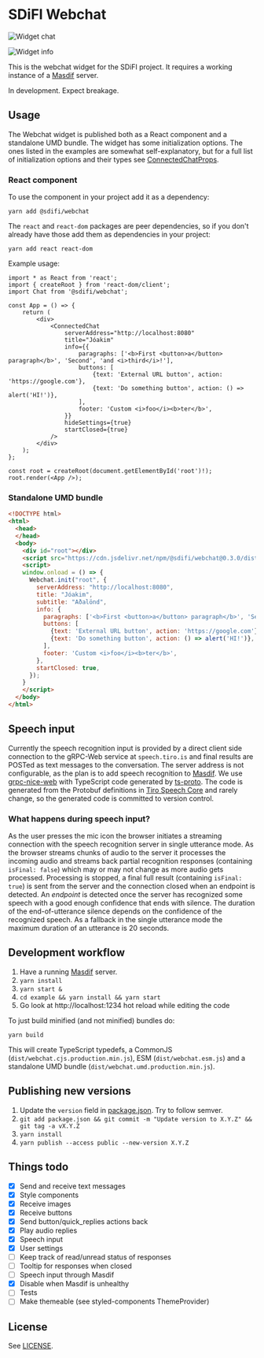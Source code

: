 # SDiFI Webchat

![Widget chat](/docs/sdifi_01.png?raw=true)

![Widget info](/docs/sdifi_02.png?raw=true)

This is the webchat widget for the SDiFI project. It requires a working instance
of a [Masdif](https://github.com/sdifi/masdif/) server.

In development. Expect breakage.

## Usage

The Webchat widget is published both as a React component and a standalone UMD
bundle. The widget has some initialization options. The ones listed in the
examples are somewhat self-explanatory, but for a full list of initialization
options and their types see [ConnectedChatProps](src/views/ConnectedChat.tsx).

### React component

To use the component in your project add it as a dependency:

```
yarn add @sdifi/webchat
```

The `react` and `react-dom` packages are peer dependencies, so if you don't
already have those add them as dependencies in your project:

```
yarn add react react-dom
```

Example usage:

```tsx
import * as React from 'react';
import { createRoot } from 'react-dom/client';
import Chat from '@sdifi/webchat';

const App = () => {
    return (
        <div>
            <ConnectedChat
                serverAddress="http://localhost:8080"
                title="Jóakim"
                info={{
                    paragraphs: ['<b>First <button>a</button> paragraph</b>', 'Second', 'and <i>third</i>!'],
                    buttons: [
                        {text: 'External URL button', action: 'https://google.com'},
                        {text: 'Do something button', action: () => alert('HI!')},
                    ],
                    footer: 'Custom <i>foo</i><b>ter</b>',
                }}
                hideSettings={true}
                startClosed={true}
            />
        </div>
    );
};

const root = createRoot(document.getElementById('root')!);
root.render(<App />);
```

### Standalone UMD bundle

```html
<!DOCTYPE html>
<html>
  <head>
  </head>
  <body>
    <div id="root"></div>
    <script src="https://cdn.jsdelivr.net/npm/@sdifi/webchat@0.3.0/dist/webchat.umd.production.min.js"></script>
    <script>
    window.onload = () => {
      Webchat.init("root", {
        serverAddress: "http://localhost:8080",
        title: "Jóakim",
        subtitle: "Aðalönd",
        info: {
          paragraphs: ['<b>First <button>a</button> paragraph</b>', 'Second', 'and <i>third</i>!'],
          buttons: [
            {text: 'External URL button', action: 'https://google.com'},
            {text: 'Do something button', action: () => alert('HI!')},
          ],
          footer: 'Custom <i>foo</i><b>ter</b>',
        },
        startClosed: true,
      });
    }
    </script>
  </body>
</html>
```

## Speech input

Currently the speech recognition input is provided by a direct client side
connection to the gRPC-Web service at `speech.tiro.is` and final results are
POSTed as text messages to the conversation. The server address is not
configurable, as the plan is to add speech recognition to
[Masdif](https://github.com/sdifi/masdif/). We use
[grpc-nice-web](https://github.com/deeplay-io/nice-grpc/tree/master/packages/nice-grpc-web#using-ts-proto)
with TypeScript code generated by
[ts-proto](https://github.com/stephenh/ts-proto). The code is generated from the
Protobuf definitions in [Tiro Speech
Core](https://github.com/tiro-is/tiro-speech-core/tree/master/proto) and rarely
change, so the generated code is committed to version control.


### What happens during speech input?

As the user presses the mic icon the browser initiates a streaming connection
with the speech recognition server in single utterance mode. As the browser
streams chunks of audio to the server it processes the incoming audio and
streams back partial recognition responses (containing `isFinal: false`) which
may or may not change as more audio gets processed. Processing is stopped, a
final full result (containing `isFinal: true`) is sent from the server and the
connection closed when an endpoint is detected. An *endpoint* is detected once
the server has recognized some speech with a good enough confidence that ends
with silence. The duration of the end-of-utterance silence depends on the
confidence of the recognized speech. As a fallback in the single utterance mode
the maximum duration of an utterance is 20 seconds.

## Development workflow

1. Have a running [Masdif](https://github.com/sdifi/masdif/) server.
2. `yarn install`
3. `yarn start &`
4. `cd example && yarn install && yarn start`
5. Go look at http://localhost:1234 hot reload while editing the code

To just build minified (and not minified) bundles do:

```
yarn build
```

This will create TypeScript typedefs, a CommonJS
(`dist/webchat.cjs.production.min.js`), ESM (`dist/webchat.esm.js`) and a
standalone UMD bundle (`dist/webchat.umd.production.min.js`).

## Publishing new versions

1. Update the `version` field in [package.json](./package.json). Try to follow semver.
2. `git add package.json && git commit -m "Update version to X.Y.Z" && git tag -a vX.Y.Z`
4. `yarn install`
5. `yarn publish --access public --new-version X.Y.Z`

## Things todo

- [x] Send and receive text messages
- [x] Style components
- [x] Receive images
- [x] Receive buttons
- [x] Send button/quick_replies actions back
- [x] Play audio replies
- [x] Speech input
- [x] User settings
- [ ] Keep track of read/unread status of responses
- [ ] Tooltip for responses when closed
- [ ] Speech input through Masdif
- [x] Disable when Masdif is unhealthy
- [ ] Tests
- [ ] Make themeable (see styled-components ThemeProvider)

## License

See [LICENSE](./LICENSE).
